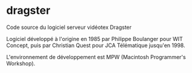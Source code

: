 # dragster
Code source du logiciel serveur vidéotex Dragster

Logiciel développé à l'origine en 1985 par Philippe Boulanger pour WIT Concept, puis par Christian Quest pour JCA Télématique jusqu'en 1998.

L'environnement de développement est MPW (Macintosh Programmer's Workshop).
